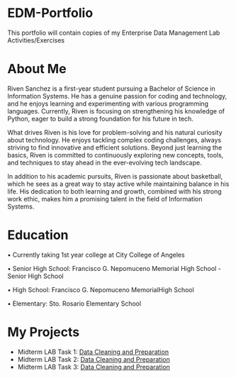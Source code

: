 # EDM-Portfolio
This portfolio will contain copies of my Enterprise Data Management Lab Activities/Exercises
# About Me
Riven Sanchez is a first-year student pursuing a Bachelor of Science in Information Systems. He has a genuine passion for coding and technology, and he enjoys learning and experimenting with various programming languages. Currently, Riven is focusing on strengthening his knowledge of Python, eager to build a strong foundation for his future in tech.

What drives Riven is his love for problem-solving and his natural curiosity about technology. He enjoys tackling complex coding challenges, always striving to find innovative and efficient solutions. Beyond just learning the basics, Riven is committed to continuously exploring new concepts, tools, and techniques to stay ahead in the ever-evolving tech landscape.

In addition to his academic pursuits, Riven is passionate about basketball, which he sees as a great way to stay active while maintaining balance in his life. His dedication to both learning and growth, combined with his strong work ethic, makes him a promising talent in the field of Information Systems.


# Education
• Currently taking 1st year college at City College of Angeles

• Senior High School: Francisco G. Nepomuceno Memorial High School - Senior High School

• High School: Francisco G. Nepomuceno MemorialHigh School

• Elementary: Sto. Rosario Elementary School

# My Projects
* Midterm LAB Task 1: [Data Cleaning and Preparation](Midterm%20Lab%20Task%201)
* Midterm LAB Task 2: [Data Cleaning and Preparation](Midterm%20Lab%20Task%202)
* Midterm LAB Task 3: [Data Cleaning and Preparation](Midterm%20Lab%20Task%203)
